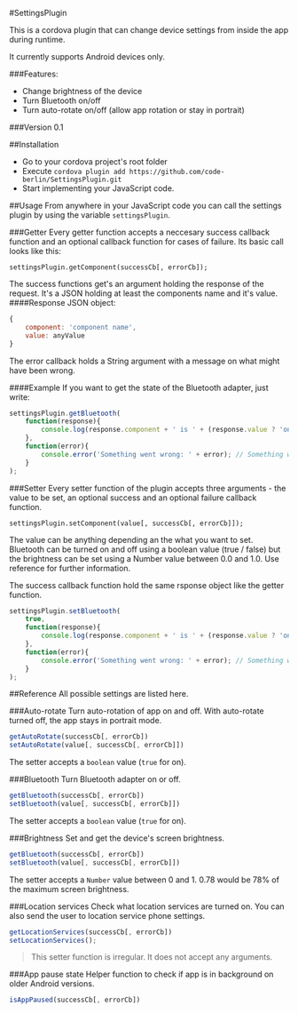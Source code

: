 #SettingsPlugin

This is a cordova plugin that can change device settings from inside the app during runtime.

It currently supports Android devices only.

###Features:
 - Change brightness of the device
 - Turn Bluetooth on/off
 - Turn auto-rotate on/off (allow app rotation or stay in portrait)

###Version
0.1

##Installation
 - Go to your cordova project's root folder
 - Execute ```cordova plugin add https://github.com/code-berlin/SettingsPlugin.git```
 - Start implementing your JavaScript code.

##Usage
From anywhere in your JavaScript code you can call the settings plugin by using the variable ```settingsPlugin```.


###Getter
Every getter function accepts a neccesary success callback function and an optional callback function for cases of failure. Its basic call looks like this:

```settingsPlugin.getComponent(successCb[, errorCb]);```

The success functions get's an argument holding the response of the request. It's a JSON holding at least the components name and it's value.
####Response JSON object:
```JavaScript
{
    component: 'component name',
    value: anyValue
}
```

The error callback holds a String argument with a message on what might have been wrong.

####Example
If you want to get the state of the Bluetooth adapter, just write:
```JavaScript
settingsPlugin.getBluetooth(
    function(response){
        console.log(response.component + ' is ' + (response.value ? 'on' : 'off')); // bluetooth is on/off
    },
    function(error){
        console.error('Something went wrong: ' + error); // Something went wrong: JSON error
    }
);
```

###Setter
Every setter function of the plugin accepts three arguments - the value to be set, an optional success and an optional failure callback function.

```settingsPlugin.setComponent(value[, successCb[, errorCb]]);```

The value can be anything depending an the what you want to set. Bluetooth can be turned on and off using a boolean value (true / false) but the brightness can be set using a Number value between 0.0 and 1.0. Use reference for further information.

The success callback function hold the same rsponse object like the getter function.

```JavaScript
settingsPlugin.setBluetooth(
    true,
    function(response){
        console.log(response.component + ' is ' + (response.value ? 'on' : 'off')); // bluetooth is on/off
    },
    function(error){
        console.error('Something went wrong: ' + error); // Something went wrong: JSON error
    }
);
```

##Reference
All possible settings are listed here.

###Auto-rotate
Turn auto-rotation of app on and off. With auto-rotate turned off, the app stays in portrait mode.
```JavaScript
getAutoRotate(successCb[, errorCb])
setAutoRotate(value[, successCb[, errorCb]])
```
The setter accepts a ```boolean``` value (```true``` for on).

###Bluetooth
Turn Bluetooth adapter on or off.
```JavaScript
getBluetooth(successCb[, errorCb])
setBluetooth(value[, successCb[, errorCb]])
```
The setter accepts a ```boolean``` value (```true``` for on).

###Brightness
Set and get the device's screen brightness. 
```JavaScript
getBluetooth(successCb[, errorCb])
setBluetooth(value[, successCb[, errorCb]])
```
The setter accepts a ```Number``` value between 0 and 1. 0.78 would be 78% of the maximum screen brightness.

###Location services
Check what location services are turned on. You can also send the user to location service phone settings.
```JavaScript
getLocationServices(successCb[, errorCb])
setLocationServices();
```
> This setter function is irregular. It does not accept any arguments.

###App pause state
Helper function to check if app is in background on older Android versions.
```JavaScript
isAppPaused(successCb[, errorCb])
```